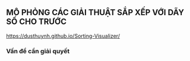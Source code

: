 ## MÔ PHỎNG CÁC GIẢI THUẬT SẮP XẾP VỚI DÃY SỐ CHO TRƯỚC

https://dusthuynh.github.io/Sorting-Visualizer/

### Vấn đề cần giải quyết


